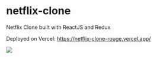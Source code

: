 # netflix-clone
Netflix Clone built with ReactJS and Redux

Deployed on Vercel: https://netflix-clone-rouge.vercel.app/

![](img/netflix-clone-1.png)


